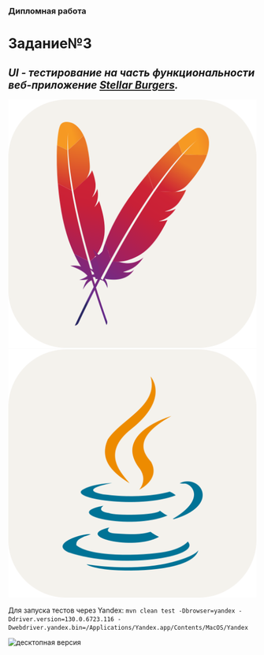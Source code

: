 
### **Дипломная работа**

# Задание№3  
## ***UI - тестирование на часть функциональности веб-приложение [Stellar Burgers](https://stellarburgers.nomoreparties.site).***

![](https://raw.githubusercontent.com/tandpfun/skill-icons/65dea6c4eaca7da319e552c09f4cf5a9a8dab2c8/icons/Maven-Light.svg) ![](https://raw.githubusercontent.com/tandpfun/skill-icons/65dea6c4eaca7da319e552c09f4cf5a9a8dab2c8/icons/Java-Light.svg)


Для запуска тестов через Yandex:
`mvn clean test -Dbrowser=yandex -Ddriver.version=130.0.6723.116 -Dwebdriver.yandex.bin=/Applications/Yandex.app/Contents/MacOS/Yandex`

![десктопная версия](window.jpg)